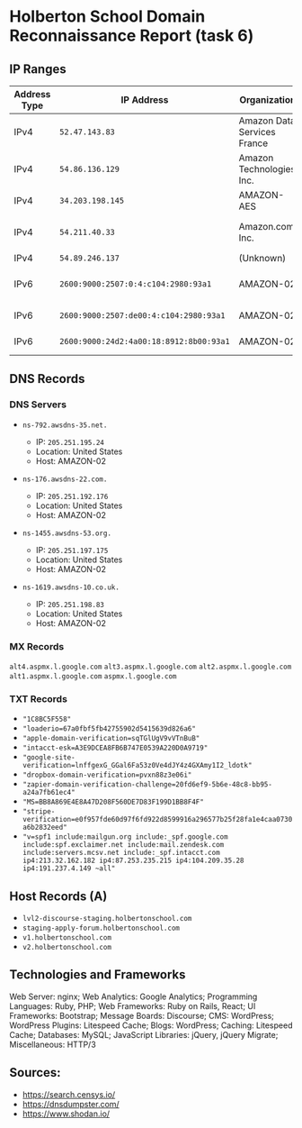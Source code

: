 # Holberton School Domain Reconnaissance Report (task 6)

## IP Ranges


| **Address Type** | **IP Address**                                | **Organization**                | **Location**                   | **Cloud Provider** | **Cloud Region** | **Cloud Service** | **Operating System** |
|------------------|-----------------------------------------------|---------------------------------|--------------------------------|-------------------|-----------------|------------------|----------------------|
| IPv4             | `52.47.143.83`                                | Amazon Data Services France     | France                         |                   |                 |                  |                      |
| IPv4             | `54.86.136.129`                               | Amazon Technologies Inc.        | Ashburn, United States         | Amazon            | us-east-1       | EC2              | Ubuntu               |
| IPv4             | `34.203.198.145`                              | AMAZON-AES                      | United States                  |                   |                 |                  |                      |
| IPv4             | `54.211.40.33`                                | Amazon.com, Inc.                | Ashburn, United States         | Amazon            | us-east-1       | EC2              |                      |
| IPv4             | `54.89.246.137`                               | (Unknown)                       | (Unknown)                      |                   |                 |                  |                      |
| IPv6             | `2600:9000:2507:0:4:c104:2980:93a1`           | AMAZON-02                       | Illinois, United States        |                   |                 |                  |                      |
| IPv6             | `2600:9000:2507:de00:4:c104:2980:93a1`        | AMAZON-02                       | Maharashtra, India             |                   |                 |                  |                      |
| IPv6             | `2600:9000:24d2:4a00:18:8912:8b00:93a1`       | AMAZON-02                       | Maharashtra, India             |                   |                 |                  |                      |


## DNS Records

### DNS Servers
- `ns-792.awsdns-35.net.`
  - IP: `205.251.195.24`
  - Location: United States
  - Host: AMAZON-02

- `ns-176.awsdns-22.com.`
  - IP: `205.251.192.176`
  - Location: United States
  - Host: AMAZON-02

- `ns-1455.awsdns-53.org.`
  - IP: `205.251.197.175`
  - Location: United States
  - Host: AMAZON-02

- `ns-1619.awsdns-10.co.uk.`
  - IP: `205.251.198.83`
  - Location: United States
  - Host: AMAZON-02

### MX Records
`alt4.aspmx.l.google.com`
`alt3.aspmx.l.google.com`
`alt2.aspmx.l.google.com`
`alt1.aspmx.l.google.com` 
`aspmx.l.google.com`

### TXT Records
- `"1C8BC5F558"`
- `"loaderio=67a0fbf5fb42755902d5415639d826a6"`
- `"apple-domain-verification=sqTGlUgV9vVTnBuB"`
- `"intacct-esk=A3E9DCEA8FB6B747E0539A220D0A9719"`
- `"google-site-verification=lnffgexG_GGal6Fa53z0Ve4dJY4z4GXAmy1I2_ldotk"`
- `"dropbox-domain-verification=pvxn88z3e06i"`
- `"zapier-domain-verification-challenge=20fd6ef9-5b6e-48c8-bb95-a24a7fb61ec4"`
- `"MS=BB8A869E4E8A47D208F560DE7D83F199D1BB8F4F"`
- `"stripe-verification=e0f957fde60d97f6fd922d8599916a296577b25f28fa1e4caa0730a6b2832eed"`
- `"v=spf1 include:mailgun.org include:_spf.google.com include:spf.exclaimer.net include:mail.zendesk.com include:servers.mcsv.net include:_spf.intacct.com ip4:213.32.162.182 ip4:87.253.235.215 ip4:104.209.35.28 ip4:191.237.4.149 ~all"`

## Host Records (A)

- `lvl2-discourse-staging.holbertonschool.com`
- `staging-apply-forum.holbertonschool.com`
- `v1.holbertonschool.com` 
- `v2.holbertonschool.com`

## Technologies and Frameworks

Web Server: nginx; Web Analytics: Google Analytics; Programming Languages: Ruby, PHP; Web Frameworks: Ruby on Rails, React; UI Frameworks: Bootstrap; Message Boards: Discourse; CMS: WordPress; WordPress Plugins: Litespeed Cache; Blogs: WordPress; Caching: Litespeed Cache; Databases: MySQL; JavaScript Libraries: jQuery, jQuery Migrate; Miscellaneous: HTTP/3

## Sources:

- https://search.censys.io/
- https://dnsdumpster.com/
- https://www.shodan.io/